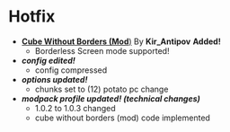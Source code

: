 # Hotfix
 - [**Cube Without Borders (Mod**)](https://modrinth.com/mod/cubes-without-borders) By **Kir_Antipov** **Added!**
   - Borderless Screen mode supported!
 - ***config edited!***
   - config compressed
 - ***options updated!***
   - chunks set to (12) potato pc change
 - ***modpack profile updated! (technical changes)***
     - 1.0.2 to 1.0.3 changed
     - cube without borders (mod) code implemented
